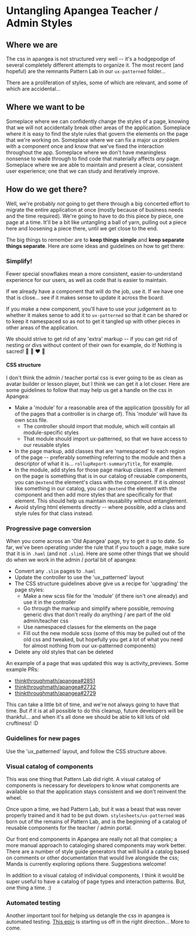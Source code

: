# Untangling Apangea Teacher / Admin Styles

## Where we are

The css in apangea is not structured very well -- it's a hodgepodge of several completely different attempts to organize it. The most recent (and hopeful) are the remnants Pattern Lab in our `ux-patterned` folder...

There are a proliferation of styles, some of which are relevant, and some of which are accidental...

## Where we want to be

Someplace where we can confidently change the styles of a page, knowing that we will not accidentally break other areas of the application. Someplace where it is easy to find the style rules that govern the elements on the page that we're working on. Someplace where we can fix a major ux problem with a component once and know that we've fixed the interaction throughout the app. Someplace where we don't have meaningless nonsense to wade through to find code that materially affects *any* page. Someplace where we are able to maintain and present a clear, consistent user experience; one that we can study and iteratively improve.

## How do we get there?

Well, we're probably *not* going to get there through a big concerted effort to migrate the entire application at once (mostly because of business needs and the time required). We're going to have to do this piece by piece, one page at a time. It'll be a bit like untangling a ball of yarn, pulling out a piece here and loosening a piece there, until we get close to the end. 

The big things to remember are to __keep things simple__ and __keep separate things separate__. Here are some ideas and guidelines on how to get there:

### Simplify!

Fewer special snowflakes mean a more consistent, easier-to-understand experience for our users, as well as code that is easier to maintain.

If we already have a component that will do the job, use it. If we have one that is close... see if it makes sense to update it across the board.

If you make a new component, you'll have to use your judgement as to whether it makes sense to add it to `ux-patterned` so that it can be shared or to keep it namespaced so as not to get it tangled up with other pieces in other areas of the application.

We should strive to get rid of any 'extra' markup -- if you can get rid of nesting or divs without content of their own for example, do it! Nothing is sacred! :red_circle: :hocho: :heart: :red_circle:

#### CSS structure

I don't think the admin / teacher portal css is ever going to be as clean as avatar builder or lesson player, but I think we can get it a lot closer. Here are some guidelines to follow that may help us get a handle on the css in Apangea:

- Make a 'module' for a reasonable area of the application (possibly for all of the pages that a controller is in charge of). This 'module' will have its own scss file. 
  - The controller should import that module, which will contain all module-specific styles
  - That module should import ux-patterned, so that we have access to our reusable styles
- In the page markup, add classes that are 'namespaced' to each region of the page -- preferably something referring to the module and then a descriptor of what it is... `rollupReport-summaryTitle`, for example.
- In the module, add styles for those page markup classes. If an element on the page is something that is in our catalog of reusable components, you can `@extend` the element's class with the component. If it is *almost* like something in our catalog, you can `@extend` the element with the component and then add more styles that are specifically for that element. This should help us maintain reusability without entanglement.
- Avoid styling html elements directly -- where possible, add a class and style rules for that class instead.

### Progressive page conversion

When you come across an 'Old Apangea' page, try to get it up to date. So far, we've been operating under the rule that if you touch a page, make sure that it is in `.haml` (and not `.slim`). Here are some other things that we should do when we work in the admin / portal bit of apangea:

- Convert any `.slim` pages to `.haml`
- Update the controller to use the 'ux_patterned' layout
- The CSS structure guidelines above give us a recipe for 'upgrading' the page styles:
  - Make a new scss file for the 'module' (if there isn't one already) and use it in the controller
  - Go through the markup and simplify where possible, removing generic divs that don't really do anything / are part of the old admin/teacher css
  - Use namespaced classes for the elements on the page
  - Fill out the new module scss (some of this may be pulled out of the old css and tweaked, but hopefully you get a lot of what you need for almost nothing from our ux-patterned components)
- Delete any old styles that can be deleted

An example of a page that was updated this way is activity_previews. Some example PRs:

- [thinkthroughmath/apangea#2851](https://github.com/thinkthroughmath/apangea/pull/2851)
- [thinkthroughmath/apangea#2732](https://github.com/thinkthroughmath/apangea/pull/2732)
- [thinkthroughmath/apangea#2729](https://github.com/thinkthroughmath/apangea/pull/2729)


This can take a little bit of time, and we're not always going to have that time. But if it is at all possible to do this cleanup, future developers will be thankful... and when it's all done we should be able to kill lots of old cruftiness! :D

### Guidelines for new pages

Use the 'ux_patterned' layout, and follow the CSS structure above.

### Visual catalog of components

This was one thing that Pattern Lab did right. A visual catalog of components is necessary for developers to know what components are available so that the application stays consistent and we don't reinvent the wheel. 

Once upon a time, we had Pattern Lab, but it was a beast that was never properly trained and it had to be put down. `stylesheets/ux-patterned` was born out of the remains of Pattern Lab, and is the beginning of a catalog of reusable components for the teacher / admin portal.

Our front end components in Apangea are really not all that complex; a more manual approach to cataloging shared components may work better. There are a number of style guide generators that will build a catalog based on comments or other documentation that would live alongside the css; Manda is currently exploring options there. Suggestions welcome!

In addition to a visual catalog of individual components, I think it would be super useful to have a catalog of page types and interaction patterns. But, one thing a time. :)

### Automated testing

Another important tool for helping us detangle the css in apangea is automated testing. [This epic](https://github.com/thinkthroughmath/storyboard/issues/1791) is starting us off in the right direction... More to come.
